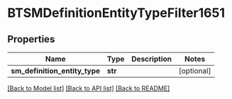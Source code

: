 # BTSMDefinitionEntityTypeFilter1651

## Properties
Name | Type | Description | Notes
------------ | ------------- | ------------- | -------------
**sm_definition_entity_type** | **str** |  | [optional] 

[[Back to Model list]](../README.md#documentation-for-models) [[Back to API list]](../README.md#documentation-for-api-endpoints) [[Back to README]](../README.md)


